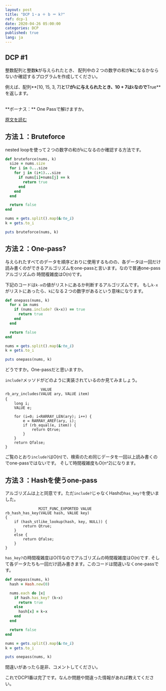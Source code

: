 ```yaml
---
layout: post
title: "DCP 1・a ＋ b ＝ k?"
ref: dcp-1
date: 2020-04-26 05:00:00
categories: DCP
published: true
lang: ja
---
```


## **DCP #1**
整数配列と整数**k**が与えられたとき、
配列中の２つの数字の和が**k**になるかならないか確認するプログラムを作成してください。 

例えば、配列**[10, 15, 3, 7]**と**17**が**k**に与えられたとき、**10 + 7**は**k**なので**True**を返します。 

<br>
**ボーナス：** One Passで解けますか。

[原文を読む](en-dcp-1.html)

<div class="divider"></div>

## 方法１：Bruteforce

nested loopを使って２つの数字の和が`k`になるのか確認する方法です。

```rb
def bruteforce(nums, k)
  size = nums.size
  for i in 0...size
    for j in (i+1)...size
      if nums[i]+nums[j] == k
        return true
      end
    end
  end

  return false
end

nums = gets.split().map(&:to_i)
k = gets.to_i

puts bruteforce(nums, k)
```

## 方法２：One-pass?

与えられたすべてのデータを順序どおりに使用するものの、各データは一回だけ
読み書くのができるアルゴリズムをone-passと言います。なので普通one-passアルゴリズムの
時間複雑度はO(n)です。

下記のコードは`k-x`の値がリストにあるか判断するアルゴリズムです。
もし`k-x`がリストにあったら、`k`になる２つの数字があるという意味になります。

```rb
def onepass(nums, k)
  for x in nums
    if (nums.include? (k-x)) == true
      return true
    end
  end

  return false
end

nums = gets.split().map(&:to_i)
k = gets.to_i

puts onepass(nums, k)
```

どうですか。One-passだと思いますか。

`include?`メッソドがどのように実装されているのか見てみましょう。
```
                VALUE
rb_ary_includes(VALUE ary, VALUE item)
{　
	long i;
	VALUE e;

	for (i=0; i<RARRAY_LEN(ary); i++) {
		e = RARRAY_AREF(ary, i);
		if (rb_equal(e, item)) {
			return Qtrue;
		}
	}
	return Qfalse;
}
```

ご覧のとおり`include?`はO(n)で、検索のため同じデータを一回以上読み書くのでone-passではないです。
そして時間複雑度もO(n^2)になります。

## 方法３：Hashを使うone-pass


アルゴリズムは上と同意です。ただ`include?`じゃなくHashの`has_key?`を使いました。
```
               MJIT_FUNC_EXPORTED VALUE
rb_hash_has_key(VALUE hash, VALUE key)
{
	if (hash_stlike_lookup(hash, key, NULL)) {
		return Qtrue;
	}
	else {
		return Qfalse;
	}
}
```

`has_key?`の時間複雑度はO(1)なのでアルゴリズムの時間複雑度はO(n)です.
そして各データたちも一回だけ読み書きます。このコードは間違いなくone-passです。

```rb
def onepass(nums, k)
  hash = Hash.new(0)

  nums.each do |x|
    if hash.has_key? (k-x)
      return true
    else
      hash[x] = k-x
    end
  end

  return false
end

nums = gets.split().map(&:to_i)
k = gets.to_i

puts onepass(nums, k)
```

間違いがあったら是非、コメントしてください。

これでDCP1番は完了です。なんか問題や間違った情報があれば教えてください。
